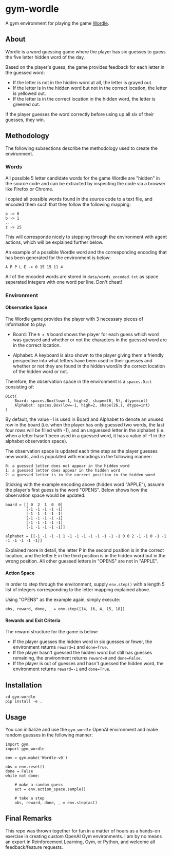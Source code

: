 # gym-wordle

A gym environment for playing the game [Wordle](https://www.powerlanguage.co.uk/wordle/).

## About
Wordle is a word guessing game where the player has six guesses to guess the five letter hidden word of the day.

Based on the player's guess, the game provides feedback for each letter in the guessed word:
* If the letter is not in the hidden word at all, the letter is grayed out.
* If the letter is in the hidden word but not in the correct location, the letter is yellowed out.
* If the letter is in the correct location in the hidden word, the letter is greened out.

If the player guesses the word correctly before using up all six of their guesses, they win.

## Methodology
The following subsections describe the methodology used to create the environment.

### Words
All possible 5 letter candidate words for the game Wordle are "hidden" in the source code and can be extracted by inspecting the code via a browser like Firefox or Chrome.

I copied all possible words found in the source code to a text file, and encoded them such that they follow the following mapping:

```
a -> 0
b -> 1
...
z -> 25
```

This will corresponde nicely to stepping through the environment with agent actions, which will be explained further below.

An example of a possible Wordle word and the corresponding encoding that has been generated for the environment is below:

```
A P P L E -> 0 15 15 11 4
```

All of the encoded words are stored in `data/words_encoded.txt` as space seperated integers with one word per line.  Don't cheat!

### Environment

#### Observation Space
The Wordle game provides the player with 3 necessary pieces of information to play:

* Board: The `6 x 5` board shows the player for each guess which word was guessed and whether or not the characters in the guessed word are in the correct location.

* Alphabet: A keyboard is also shown to the player giving them a friendly perspective into what letters have been used in their guesses and whether or not they are found in the hidden word/in the correct location of the hidden word or not.

Therefore, the observation space in the environment is a `spaces.Dict` consisting of:

```
Dict(
    Board: spaces.Box(low=-1, high=2, shape=(6, 5), dtype=int)
    Alphabet: spaces.Box(low=-1, high=2, shape(26,), dtype=int)
)
```

By default, the value -1 is used in Board and Alphabet to denote an unused row in the board (i.e. when the player has only guessed two words, the last four rows will be filled with -1), and an unguessed letter in the alphabet (i.e. when a letter hasn't been used in a guessed word, it has a value of -1 in the alphabet observation space).

The observation space is updated each time step as the player guesses new words, and is populated with encodings in the following manner:

```
0: a guessed letter does not appear in the hidden word
1: a guessed letter does appear in the hidden word
2: a guessed letter is in the correct position in the hidden word
```

Sticking with the example encoding above (hidden word "APPLE"), assume the player's first guess is the word "OPENS". Below shows how the observation space would be updated:

```
board = [[ 0  2  1  0  0]
         [-1 -1 -1 -1 -1]
         [-1 -1 -1 -1 -1]
         [-1 -1 -1 -1 -1]
         [-1 -1 -1 -1 -1]
         [-1 -1 -1 -1 -1]]

alphabet = [[-1 -1 -1 -1 1 -1 -1 -1 -1 -1 -1 -1 -1 0 0 2 -1 -1 0 -1 -1 -1 -1 -1 -1 -1]]
```

Explained more in detail, the letter P in the second position is in the correct location, and the letter E in the third position is in the hidden word but in the wrong position. All other guessed letters in "OPENS" are not in "APPLE".

#### Action Space
In order to step through the environment, supply `env.step()` with a length 5 list of integers corresponding to the letter mapping explained above.

Using "OPENS" as the example again, simply execute:

```
obs, reward, done, _ = env.step([14, 16, 4, 15, 18])
```

#### Rewards and Exit Criteria

The reward structure for the game is below:
* If the player guesses the hidden word in six guesses or fewer, the environment returns `reward=1` and `done=True`.
* If the player hasn't guessed the hidden word but still has guesses remaining, the environment returns `reward=0` and `done=False`.
* If the player is out of guesses and hasn't guessed the hidden word, the environment returns `reward=-1` and `done=True`.

## Installation

```
cd gym-wordle
pip install -e .
```

## Usage
You can initialize and use the `gym_wordle` OpenAI environment and make random guesses in the following manner:

```
import gym
import gym_wordle

env = gym.make('Wordle-v0')

obs = env.reset()
done = False
while not done:
    
    # make a random guess
    act = env.action_space.sample()
    
    # take a step
    obs, reward, done, _ = env.step(act)
```

## Final Remarks
This repo was thrown together for fun in a matter of hours as a hands-on exercise in creating custom OpenAI Gym environments. I am by no means an export in Reinforcement Learning, Gym, or Python, and welcome all feedback/feature requests.
